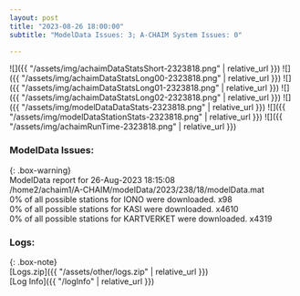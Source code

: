 ```yaml
---
layout: post
title: "2023-08-26 18:00:00"
subtitle: "ModelData Issues: 3; A-CHAIM System Issues: 0"

---
```


![]({{ "/assets/img/achaimDataStatsShort-2323818.png" | relative_url }})
![]({{ "/assets/img/achaimDataStatsLong00-2323818.png" | relative_url }})
![]({{ "/assets/img/achaimDataStatsLong01-2323818.png" | relative_url }})
![]({{ "/assets/img/achaimDataStatsLong02-2323818.png" | relative_url }})
![]({{ "/assets/img/modelDataDataStats-2323818.png" | relative_url }})
![]({{ "/assets/img/modelDataStationStats-2323818.png" | relative_url }})
![]({{ "/assets/img/achaimRunTime-2323818.png" | relative_url }})


### ModelData Issues:  
  
{: .box-warning}  
 ModelData report for 26-Aug-2023 18:15:08   
 /home2/achaim1/A-CHAIM/modelData/2023/238/18/modelData.mat   
 0% of all possible stations for IONO were downloaded. x98   
 0% of all possible stations for KASI were downloaded. x4610   
 0% of all possible stations for KARTVERKET were downloaded. x4319   
  


### Logs:  
  
{: .box-note}  
[Logs.zip]({{ "/assets/other/logs.zip" | relative_url }})  
[Log Info]({{ "/logInfo" | relative_url }})  
